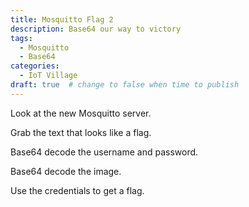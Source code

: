 ```yaml
---
title: Mosquitto Flag 2
description: Base64 our way to victory
tags:
  - Mosquitto
  - Base64
categories:
  - IoT Village
draft: true  # change to false when time to publish
---
```


Look at the new Mosquitto server.

Grab the text that looks like a flag.

Base64 decode the username and password.

Base64 decode the image.

Use the credentials to get a flag.
